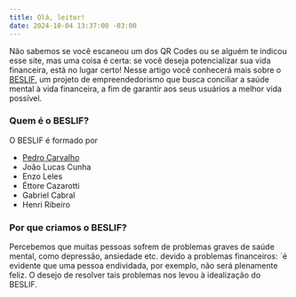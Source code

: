 ```yaml
---
title: Olá, leitor!
date: 2024-10-04 13:37:00 -03:00
---
```


Não sabemos se você escaneou um dos QR Codes ou se alguém te indicou esse site, mas uma coisa é certa: se você deseja potencializar sua vida financeira, está no lugar certo! Nesse artigo você conhecerá mais sobre o [BESLIF](https://beslif.github.io/sobre), um projeto de empreendedorismo que busca conciliar a saúde mental à vida financeira, a fim de garantir aos seus usuários a melhor vida possível.

### Quem é o BESLIF?

O BESLIF é formado por
- [Pedro Carvalho](https://pevaio.github.io)
- João Lucas Cunha
- Enzo Leles
- Éttore Cazarotti
- Gabriel Cabral
- Henri Ribeiro

### Por que criamos o BESLIF?

Percebemos que muitas pessoas sofrem de problemas graves de saúde mental, como depressão, ansiedade etc. devido a problemas financeiros: ´é evidente que uma pessoa endividada, por exemplo, não será plenamente feliz. O desejo de resolver tais problemas nos levou à idealização do BESLIF.